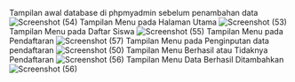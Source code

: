 Tampilan awal database di phpmyadmin sebelum penambahan data
![Screenshot (54)](https://github.com/yunitanf/Pertemuan8-/assets/145980718/996b7d22-5aa6-4b7d-a58b-6eebdc0ec48a)
Tampilan Menu pada Halaman Utama
![Screenshot (53)](https://github.com/yunitanf/Pertemuan8-/assets/145980718/52a9e7c8-cdbb-4828-a116-a0bfcbc436a1)
Tampilan Menu pada Daftar Siswa
![Screenshot (55)](https://github.com/yunitanf/Pertemuan8-/assets/145980718/22f8d7fb-a57b-4814-87fc-5efbb67b64ba)
Tampilan Menu pada Pendaftaran
![Screenshot (57)](https://github.com/yunitanf/Pertemuan8-/assets/145980718/cfa6a19e-ca80-4b7b-9a8a-1cc5e364f63b)
Tampilan Menu pada Penginputan data pendaftaran 
![Screenshot (50)](https://github.com/yunitanf/Pertemuan8-/assets/145980718/624d8dd7-6a3b-47c9-a364-4d1f95fa52a5)
Tampilan Menu Berhasil atau Tidaknya Pendaftaran
![Screenshot (56)](https://github.com/yunitanf/Pertemuan8-/assets/145980718/2d8fb0a6-2581-4c49-808d-cd5d3a23f6d6)
Tampilan Menu Data Berhasil Ditambahkan
![Screenshot (56)](https://github.com/yunitanf/Pertemuan8-/assets/145980718/cbba7a40-e96a-4a47-8ffc-62813cf1f6bb)

